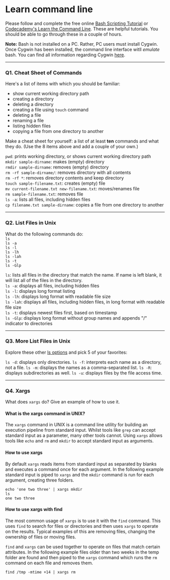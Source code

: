 # Learn command line

Please follow and complete the free online [Bash Scripting Tutorial](https://ryanstutorials.net/bash-scripting-tutorial/) or [Codecademy's Learn the Command Line](https://www.codecademy.com/learn/learn-the-command-line). These are helpful tutorials. You should be able to go through these in a couple of hours.

**Note:** Bash is not installed on a PC. Rather, PC users must install Cygwin. Once Cygwin has been installed, the command line interface witll _emulate_ bash. You can find all information regarding Cygwin [here](https://www.cygwin.com/).

---

### Q1.  Cheat Sheet of Commands  

Here's a list of items with which you should be familiar:  
* show current working directory path
* creating a directory
* deleting a directory
* creating a file using `touch` command
* deleting a file
* renaming a file
* listing hidden files
* copying a file from one directory to another

Make a cheat sheet for yourself: a list of at least **ten** commands and what they do.  (Use the 8 items above and add a couple of your own.)  

`pwd`: prints working directory, or shows current working directory path  
`mkdir sample-dirname`: makes (empty) directory  
`rmdir sample-dirname`: removes (empty) directory  
`rm -rf sample-dirname/`: removes directory with all contents  
`rm -rf *`: removes directory contents and keep directory  
`touch sample-filename.txt`: creates (empty) file  
`mv current-filename.txt new-filename.txt`: moves/renames file  
`rm sample-filename.txt`: removes file  
`ls -a`: lists all files, including hidden files  
`cp filename.txt sample-dirname`: copies a file from one directory to another  

---

### Q2.  List Files in Unix   

What do the following commands do:  
`ls`  
`ls -a`  
`ls -l`  
`ls -lh`  
`ls -lah`  
`ls -t`  
`ls -Glp`  

`ls`: lists all files in the directory that match the name. If name is left blank, it will list all of the files in the directory.  
`ls -a`: displays all files, including hidden files  
`ls -l`: displays long format listing  
`ls -lh`: displays long format with readable file size  
`ls -lah`: displays all files, including hidden files, in long format with readable file size  
`ls -t`: displays newest files first, based on timestamp  
`ls -Glp`: displays long format without group names and appends "/" indicator to directories  

---

### Q3.  More List Files in Unix  

Explore these other [ls options](http://www.techonthenet.com/unix/basic/ls.php) and pick 5 of your favorites:

`ls -d`:	displays only directories.
`ls -f`:	interprets each name as a directory, not a file.
`ls -m`:	displays the names as a comma-separated list.
`ls -R`: displays subdirectories as well.
`ls -u`:	displays files by the file access time.

---

### Q4.  Xargs   

What does `xargs` do? Give an example of how to use it.

#### What is the xargs command in UNIX?  

The `xargs` command in UNIX is a command line utility for building an execution pipeline from standard input. Whilst tools like `grep` can accept standard input as a parameter, many other tools cannot. Using `xargs` allows tools like `echo` and `rm` and `mkdir` to accept standard input as arguments.

#### How to use xargs  

By default `xargs` reads items from standard input as separated by blanks and executes a command once for each argument. In the following example standard input is piped to `xargs` and the `mkdir` command is run for each argument, creating three folders.

```
echo 'one two three' | xargs mkdir
ls
one two three
```

#### How to use xargs with find  

The most common usage of `xargs` is to use it with the `find` command. This uses `find` to search for files or directories and then uses `xargs` to operate on the results. Typical examples of this are removing files, changing the ownership of files or moving files.

`find` and `xargs` can be used together to operate on files that match certain attributes. In the following example files older than two weeks in the temp folder are found and then piped to the `xargs` command which runs the `rm` command on each file and removes them.

```
find /tmp -mtime +14 | xargs rm
```


